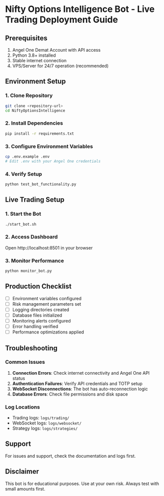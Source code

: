 # Nifty Options Intelligence Bot - Live Trading Deployment Guide

## Prerequisites
1. Angel One Demat Account with API access
2. Python 3.8+ installed
3. Stable internet connection
4. VPS/Server for 24/7 operation (recommended)

## Environment Setup

### 1. Clone Repository
```bash
git clone <repository-url>
cd NiftyOptionsIntelligence
```

### 2. Install Dependencies
```bash
pip install -r requirements.txt
```

### 3. Configure Environment Variables
```bash
cp .env.example .env
# Edit .env with your Angel One credentials
```

### 4. Verify Setup
```bash
python test_bot_functionality.py
```

## Live Trading Setup

### 1. Start the Bot
```bash
./start_bot.sh
```

### 2. Access Dashboard
Open http://localhost:8501 in your browser

### 3. Monitor Performance
```bash
python monitor_bot.py
```

## Production Checklist

- [ ] Environment variables configured
- [ ] Risk management parameters set
- [ ] Logging directories created
- [ ] Database files initialized
- [ ] Monitoring alerts configured
- [ ] Error handling verified
- [ ] Performance optimizations applied

## Troubleshooting

### Common Issues
1. **Connection Errors**: Check internet connectivity and Angel One API status
2. **Authentication Failures**: Verify API credentials and TOTP setup
3. **WebSocket Disconnections**: The bot has auto-reconnection logic
4. **Database Errors**: Check file permissions and disk space

### Log Locations
- Trading logs: `logs/trading/`
- WebSocket logs: `logs/websocket/`
- Strategy logs: `logs/strategies/`

## Support
For issues and support, check the documentation and logs first.

## Disclaimer
This bot is for educational purposes. Use at your own risk. Always test with small amounts first.
